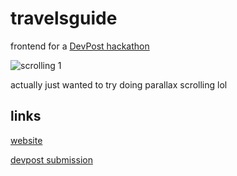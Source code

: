 # travelsguide

frontend for a [DevPost hackathon](https://codefiesta-submission-1.devpost.com/)

![scrolling 1](https://challengepost-s3-challengepost.netdna-ssl.com/photos/production/software_photos/001/584/345/datas/original.gif)

actually just wanted to try doing parallax scrolling lol



## links

[website](https://blaukc.github.io/code-fiesta/)

[devpost submission](https://devpost.com/software/travelsguide#updates)

